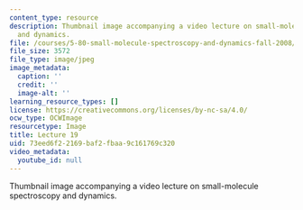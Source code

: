 ```yaml
---
content_type: resource
description: Thumbnail image accompanying a video lecture on small-molecule spectroscopy
  and dynamics.
file: /courses/5-80-small-molecule-spectroscopy-and-dynamics-fall-2008/73eed6f22169baf2fbaa9c161769c320_mit5_80f08lec19_th.jpg
file_size: 3572
file_type: image/jpeg
image_metadata:
  caption: ''
  credit: ''
  image-alt: ''
learning_resource_types: []
license: https://creativecommons.org/licenses/by-nc-sa/4.0/
ocw_type: OCWImage
resourcetype: Image
title: Lecture 19
uid: 73eed6f2-2169-baf2-fbaa-9c161769c320
video_metadata:
  youtube_id: null
---
```

Thumbnail image accompanying a video lecture on small-molecule spectroscopy and dynamics.